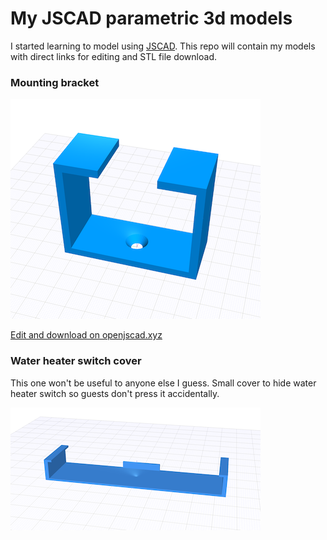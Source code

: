 # My JSCAD parametric 3d models

I started learning to model using [JSCAD](https://github.com/jscad/OpenJSCAD.org). This repo will contain my models with direct links for editing and STL file download.

### Mounting bracket

[![](/mounting-bracket/preview.png)](https://www.openjscad.xyz/?uri=https://raw.githubusercontent.com/Stanko/jscad-models/dev/mounting-bracket/index.js)

[Edit and download on openjscad.xyz](https://www.openjscad.xyz/?uri=https://raw.githubusercontent.com/Stanko/jscad-models/dev/mounting-bracket/index.js)

### Water heater switch cover

This one won't be useful to anyone else I guess. Small cover to hide water heater switch so guests don't press it accidentally.

![](/switch-cover/preview.png)

